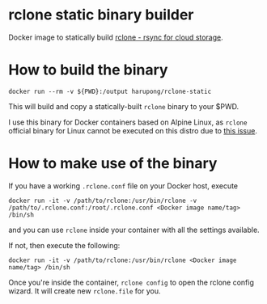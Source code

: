 # rclone static binary builder

Docker image to statically build [rclone - rsync for cloud storage](http://rclone.org/).

# How to build the binary

    docker run --rm -v ${PWD}:/output harupong/rclone-static

This will build and copy a statically-built `rclone` binary to your $PWD.

I use this binary for Docker containers based on Alpine Linux, as `rclone` official binary for Linux cannot be executed on this distro due to [this issue](http://www.blang.io/posts/2015-04_golang-alpine-build-golang-binaries-for-alpine-linux/).

# How to make use of the binary

If you have a working `.rclone.conf` file on your Docker host, execute

    docker run -it -v /path/to/rclone:/usr/bin/rclone -v /path/to/.rclone.conf:/root/.rclone.conf <Docker image name/tag> /bin/sh

and you can use `rclone` inside your container with all the settings available.

If not, then execute the following:

    docker run -it -v /path/to/rclone:/usr/bin/rclone <Docker image name/tag> /bin/sh

Once you're inside the container, `rclone config` to open the rclone config wizard. It will create new `rclone.file` for you.
